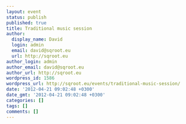```yaml
---
layout: event
status: publish
published: true
title: Traditional music session
author:
  display_name: David
  login: admin
  email: david@sqroot.eu
  url: http://sqroot.eu
author_login: admin
author_email: david@sqroot.eu
author_url: http://sqroot.eu
wordpress_id: 1586
wordpress_url: http://sqroot.eu/events/traditional-music-session/
date: '2012-04-21 09:02:48 +0300'
date_gmt: '2012-04-21 09:02:48 +0300'
categories: []
tags: []
comments: []
---
```


